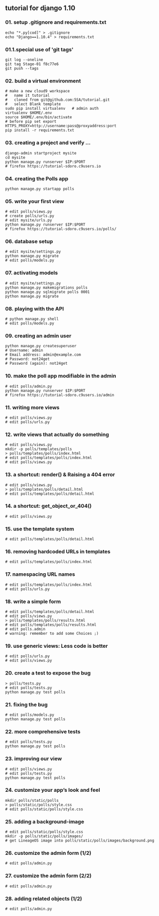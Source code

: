
## tutorial for django 1.10

### 01. setup .gitignore and requirements.txt

    echo "*.py[cod]" > .gitignore
    echo "Django==1.10.4" > requirements.txt

### 01.1.special use of 'git tags'

    git log --oneline
    git tag Stage-01 f8c77e6
    git push --tags

### 02. build a virtual environment

    # make a new cloud9 workspace 
    #   name it tutorial
    #   cloned from git@github.com:5SA/tutorial.git
    #   select Blank template
    sudo pip install virtualenv   # admin auth
    virtualenv $HOME/.env
    source $HOME/.env/bin/activate
    # before pip set export HTTPS_PROXY=http://username:pass@proxyaddress:port
    pip install -r requirements.txt

### 03. creating a project and verify ...

    django-admin startproject mysite
    cd mysite
    python manage.py runserver $IP:$PORT
    # firefox https://tutorial-sdoro.c9users.io

### 04. creating the Polls app

    python manage.py startapp polls

### 05. write your first view

    # edit polls/views.py
    # create polls/urls.py
    # edit mysite/urls.py
    python manage.py runserver $IP:$PORT
    # firefox https://tutorial-sdoro.c9users.io/polls/

### 06. database setup

    # edit mysite/settings.py
    python manage.py migrate
    # edit polls/models.py

### 07. activating models

    # edit mysite/settings.py
    python manage.py makemigrations polls
    python manage.py sqlmigrate polls 0001
    python manage.py migrate

### 08. playing with the API

    # python manage.py shell
    # edit polls/models.py

### 09. creating an admin user

    python manage.py createsuperuser
    # Username: admin
    # Email address: admin@example.com
    # Password: not24get
    # Password (again): not24get

### 10. make the poll app modifiable in the admin

    # edit polls/admin.py
    python manage.py runserver $IP:$PORT
    # firefox https://tutorial-sdoro.c9users.io/admin

### 11. writing more views

    # edit polls/views.py
    # edit polls/urls.py

### 12. write views that actually do something

    # edit polls/views.py
    mkdir -p polls/templates/polls
    > polls/templates/polls/index.html
    # edit polls/templates/polls/index.html
    # edit polls/views.py

### 13. a shortcut: render() & Raising a 404 error

    # edit polls/views.py
    > polls/templates/polls/detail.html
    # edit polls/templates/polls/detail.html

### 14. a shortcut: get_object_or_404()

    # edit polls/views.py

### 15. use the template system

    # edit polls/templates/polls/detail.html

### 16. removing hardcoded URLs in templates

    # edit polls/templates/polls/index.html

### 17. namespacing URL names

    # edit polls/templates/polls/index.html
    # edit polls/urls.py

### 18. write a simple form

    # edit polls/templates/polls/detail.html
    # edit polls/views.py
    > polls/templates/polls/results.html
    # edit polls/templates/polls/results.html
    # edit polls.admin
    # warning: remember to add some Choices ;)

### 19. use generic views: Less code is better

    # edit polls/urls.py
    # edit polls/views.py

### 20. create a test to expose the bug

    > polls/tests.py
    # edit polls/tests.py
    python manage.py test polls

### 21. fixing the bug

    # edit polls/models.py
    python manage.py test polls

### 22. more comprehensive tests

    # edit polls/tests.py
    python manage.py test polls

### 23. improving our view

    # edit polls/views.py
    # edit polls/tests.py
    python manage.py test polls

### 24. customize your app’s look and feel

    mkdir polls/static/polls
    > polls/static/polls/style.css
    # edit polls/static/polls/style.css

### 25. adding a background-image

    # edit polls/static/polls/style.css
    mkdir -p polls/static/polls/images/
    # get LineageOS image into polls/static/polls/images/background.png

### 26. customize the admin form (1/2)

    # edit polls/admin.py

### 27. customize the admin form (2/2)

    # edit polls/admin.py

### 28. adding related objects (1/2)

    # edit polls/admin.py
